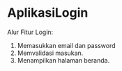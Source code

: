 # AplikasiLogin
Alur Fitur Login:
1. Memasukkan email dan password
2. Memvalidasi masukan.
3. Menampilkan halaman beranda.

